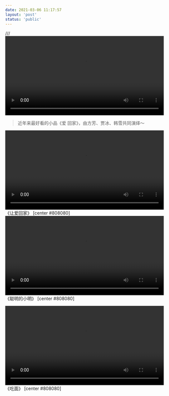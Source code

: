 ```yaml
---
date: 2021-03-06 11:17:57
layout: 'post'
status: 'public'
---
```

/// <video width="100%" controls="controls" border=0 autoplay=“autoplay”><source src=""></video>
> 近年来最好看的小品《爱 回家》，由方芳、贾冰、韩雪共同演绎～

<video width="100%" controls="controls" border=0><source src="https://inz.oss-cn-beijing.aliyuncs.com/Videos/%E7%9B%B8%E5%A3%B0%E5%B0%8F%E5%93%81/%E3%80%8A%E7%88%B1%20%E5%9B%9E%E5%AE%B6%E3%80%8B.mp4"></video>
《让爱回家》 [center #808080]
<video width="100%" controls="controls" border=0><source src="https://inz.oss-cn-beijing.aliyuncs.com/Videos/%E7%9B%B8%E5%A3%B0%E5%B0%8F%E5%93%81/%E3%80%8A%E8%81%AA%E6%98%8E%E7%9A%84%E5%B0%8F%E6%98%8E%E3%80%8B.mp4"></video>
《聪明的小明》 [center #808080]

<video width="100%" controls="controls" border=0><source src="https://inz.oss-cn-beijing.aliyuncs.com/Videos/%E7%9B%B8%E5%A3%B0%E5%B0%8F%E5%93%81/%E3%80%8A%E5%90%83%E9%9D%A2%E3%80%8B.mp4"></video>
《吃面》 [center #808080]

